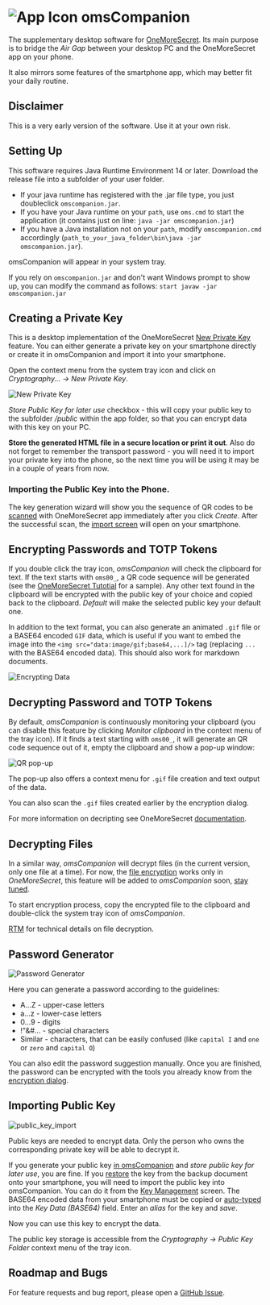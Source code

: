 # ![App Icon](/readme_images/qr-code.png)  omsCompanion
The supplementary desktop software for [OneMoreSecret](https://github.com/stud0709/OneMoreSecret). Its main purpose is to bridge the *Air Gap* between your desktop PC and the OneMoreSecret app on your phone.

It also mirrors some features of the smartphone app, which may better fit your daily routine.

## Disclaimer
This is a very early version of the software. Use it at your own risk.

## Setting Up
This software requires Java Runtime Environment 14 or later. Download the release file into a subfolder of your user folder. 
- If your java runtime has registered with the .jar file type, you just doubleclick `omscompanion.jar`.
- If you have your Java runtime on your `path`, use `oms.cmd` to start the application (it contains just on line: `java -jar omscompanion.jar`)
- If you have a Java installation not on your `path`, modify `omscompanion.cmd` accordingly (`path_to_your_java_folder\bin\java -jar omscompanion.jar`).

omsCompanion will appear in your system tray.

If you rely on `omscompanion.jar` and don't want Windows prompt to show up, you can modify the command as follows: `start javaw -jar omscompanion.jar`


## Creating a Private Key

This is a desktop implementation of the OneMoreSecret [New Private Key](https://github.com/stud0709/OneMoreSecret/blob/master/new_private_key.md) feature. You can either generate a private key on your smartphone directly or create it in omsCompanion and import it into your smartphone. 

Open the context menu from the system tray icon and click on *Cryptography... -> New Private Key*. 

![New Private Key](/readme_images/new_private_key.png)

*Store Public Key for later use* checkbox - this will copy your public key to the subfolder */public* within the app folder, so that you can encrypt data with this key on your PC.

**Store the generated HTML file in a secure location or print it out**. Also do not forget to remember the transport password - you will need it to import your private key into the phone, so the next time you will be using it may be in a couple of years from now. 

### Importing the Public Key into the Phone.

The key generation wizard will show you the sequence of QR codes to be [scanned](https://github.com/stud0709/OneMoreSecret/blob/master/qr_scanner.md) with OneMoreSecret app immediately after you click *Create*. After the successful scan, the [import screen](https://github.com/stud0709/OneMoreSecret/blob/master/key_import.md) will open on your smartphone.

## Encrypting Passwords and TOTP Tokens
If you double click the tray icon, *omsCompanion* will check the clipboard for text. If the text starts with `oms00_`, a QR code sequence will be generated (see the [OneMoreSecret Tutotial](https://github.com/stud0709/OneMoreSecret/blob/master/hello_world.md) for a sample). Any other text found in the clipboard will be encrypted with the public key of your choice and copied back to the clipboard. *Default* will make the selected public key your default one. 

In addition to the text format, you can also generate an animated `.gif` file or a BASE64 encoded `GIF` data, which is useful if you want to embed the image into the `<img src="data:image/gif;base64,...]/>` tag (replacing `...` with the BASE64 encoded data). This should also work for markdown documents.

![Encrypting Data](/readme_images/encrypting.png)

## Decrypting Password and TOTP Tokens
By default, *omsCompanion* is continuously monitoring your clipboard (you can disable this feature by clicking *Monitor clipboard* in the context menu of the tray icon). If it finds a text starting with `oms00_`, it will generate an QR code sequence out of it, empty the clipboard and show a pop-up window:

![QR pop-up](readme_images/QR_pop_up.png)

The pop-up also offers a context menu for `.gif` file creation and text output of the data.

You can also scan the `.gif` files created earlier by the encryption dialog.

For more information on decripting see OneMoreSecret [documentation](https://github.com/stud0709/OneMoreSecret/blob/master/decrypted_message.md). 

## Decrypting Files
In a similar way, *omsCompanion* will decrypt files (in the current version, only one file at a time). For now, the [file encryption](https://github.com/stud0709/OneMoreSecret/blob/master/encrypt_file.md) works only in *OneMoreSecret*, this feature will be added to *omsCompanion* soon, [stay tuned](https://github.com/stud0709/oms_companion/issues/1). 

To start encryption process, copy the encrypted file to the clipboard and double-click the system tray icon of *omsCompanion*.

[RTM](file_decryption_air_gap.md) for technical details on file decryption.

## Password Generator
![Password Generator](/readme_images/password_generator.png)

Here you can generate a password according to the guidelines:
- A...Z - upper-case letters
- a...z - lower-case letters
- 0...9 - digits
- !"&#... - special characters
- Similar - characters, that can be easily confused (like `capital I` and `one` or `zero` and `capital O`)

You can also edit the password suggestion manually. Once you are finished, the password can be encrypted with the tools you already know from the [encryption dialog](#encrypting-data).

## Importing Public Key

![public_key_import](/readme_images/public_key_import.png)

Public keys are needed to encrypt data. Only the person who owns the corresponding private key will be able to decrypt it. 

If you generate your public key [in omsCompanion](#creating-a-private-key) and *store public key for later use*, you are fine. If you [restore](https://github.com/stud0709/OneMoreSecret/blob/master/key_import.md) the key from the backup document onto your smartphone, you will need to import the public key into omsCompanion. You can do it from the [Key Management](https://github.com/stud0709/OneMoreSecret/blob/master/key_management.md) screen. The BASE64 encoded data from your smartphone must be copied or [auto-typed](https://github.com/stud0709/OneMoreSecret/blob/master/autotype.md) into the *Key Data (BASE64)* field. Enter an *alias* for the key and *save*.

Now you can use this key to encrypt the data.

The public key storage is accessible from the *Cryptography -> Public Key Folder* context menu of the tray icon.

## Roadmap and Bugs
For feature requests and bug report, please open a [GitHub Issue](https://github.com/stud0709/oms_companion/issues). 